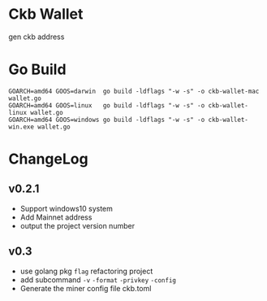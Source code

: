 # Ckb Wallet
gen ckb address

# Go Build

```
GOARCH=amd64 GOOS=darwin  go build -ldflags "-w -s" -o ckb-wallet-mac wallet.go
GOARCH=amd64 GOOS=linux   go build -ldflags "-w -s" -o ckb-wallet-linux wallet.go
GOARCH=amd64 GOOS=windows go build -ldflags "-w -s" -o ckb-wallet-win.exe wallet.go
```

# ChangeLog

## v0.2.1
- Support windows10 system
- Add Mainnet address
- output the project version number

## v0.3
- use golang pkg `flag` refactoring project
- add subcommand `-v` `-format` `-privkey` `-config`
- Generate the miner config file ckb.toml